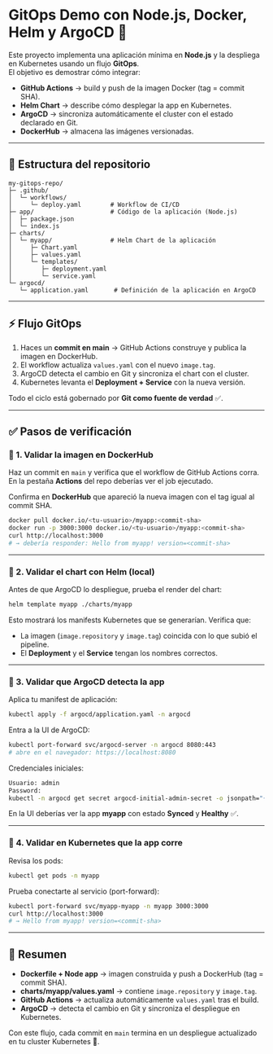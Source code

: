 # GitOps Demo con Node.js, Docker, Helm y ArgoCD 🚀

Este proyecto implementa una aplicación mínima en **Node.js** y la despliega en Kubernetes usando un flujo **GitOps**.  
El objetivo es demostrar cómo integrar:

- **GitHub Actions** → build y push de la imagen Docker (tag = commit SHA).
- **Helm Chart** → describe cómo desplegar la app en Kubernetes.
- **ArgoCD** → sincroniza automáticamente el cluster con el estado declarado en Git.
- **DockerHub** → almacena las imágenes versionadas.

---

## 📂 Estructura del repositorio

```
my-gitops-repo/
├─ .github/
│  └─ workflows/
│     └─ deploy.yaml        # Workflow de CI/CD
├─ app/                     # Código de la aplicación (Node.js)
│  ├─ package.json
│  └─ index.js
├─ charts/
│  └─ myapp/                # Helm Chart de la aplicación
│     ├─ Chart.yaml
│     ├─ values.yaml
│     └─ templates/
│        ├─ deployment.yaml
│        └─ service.yaml
└─ argocd/
   └─ application.yaml       # Definición de la aplicación en ArgoCD
```

---

## ⚡ Flujo GitOps

1. Haces un **commit en main** → GitHub Actions construye y publica la imagen en DockerHub.  
2. El workflow actualiza `values.yaml` con el nuevo `image.tag`.  
3. ArgoCD detecta el cambio en Git y sincroniza el chart con el cluster.  
4. Kubernetes levanta el **Deployment + Service** con la nueva versión.  

Todo el ciclo está gobernado por **Git como fuente de verdad** ✅.

---

## ✅ Pasos de verificación

### 🔹 1. Validar la imagen en DockerHub

Haz un commit en `main` y verifica que el workflow de GitHub Actions corra.  
En la pestaña **Actions** del repo deberías ver el job ejecutado.  

Confirma en **DockerHub** que apareció la nueva imagen con el tag igual al commit SHA.

```bash
docker pull docker.io/<tu-usuario>/myapp:<commit-sha>
docker run -p 3000:3000 docker.io/<tu-usuario>/myapp:<commit-sha>
curl http://localhost:3000
# → debería responder: Hello from myapp! version=<commit-sha>
```

---

### 🔹 2. Validar el chart con Helm (local)

Antes de que ArgoCD lo despliegue, prueba el render del chart:

```bash
helm template myapp ./charts/myapp
```

Esto mostrará los manifests Kubernetes que se generarían. Verifica que:
- La imagen (`image.repository` y `image.tag`) coincida con lo que subió el pipeline.
- El **Deployment** y el **Service** tengan los nombres correctos.

---

### 🔹 3. Validar que ArgoCD detecta la app

Aplica tu manifest de aplicación:

```bash
kubectl apply -f argocd/application.yaml -n argocd
```

Entra a la UI de ArgoCD:

```bash
kubectl port-forward svc/argocd-server -n argocd 8080:443
# abre en el navegador: https://localhost:8080
```

Credenciales iniciales:
```bash
Usuario: admin
Password: 
kubectl -n argocd get secret argocd-initial-admin-secret -o jsonpath="{.data.password}" | base64 -d
```

En la UI deberías ver la app **myapp** con estado **Synced** y **Healthy** ✅.

---

### 🔹 4. Validar en Kubernetes que la app corre

Revisa los pods:

```bash
kubectl get pods -n myapp
```

Prueba conectarte al servicio (port-forward):

```bash
kubectl port-forward svc/myapp-myapp -n myapp 3000:3000
curl http://localhost:3000
# → Hello from myapp! version=<commit-sha>
```

---

## 📌 Resumen

- **Dockerfile + Node app** → imagen construida y push a DockerHub (tag = commit SHA).  
- **charts/myapp/values.yaml** → contiene `image.repository` y `image.tag`.  
- **GitHub Actions** → actualiza automáticamente `values.yaml` tras el build.  
- **ArgoCD** → detecta el cambio en Git y sincroniza el despliegue en Kubernetes.  

Con este flujo, cada commit en `main` termina en un despliegue actualizado en tu cluster Kubernetes 🚀.

